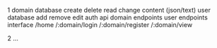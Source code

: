 1
  domain database
    create
    delete
    read
    change content (json/text)
  user database
    add
    remove
    edit
    auth
  api
    domain endpoints
    user endpoints
  interface
    /home
    /:domain/login
    /:domain/register
    /:domain/view

2
  ...